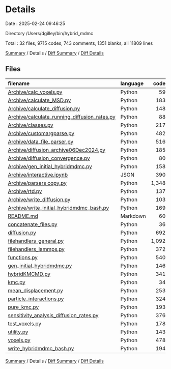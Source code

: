# Details

Date : 2025-02-24 09:46:25

Directory /Users/dgilley/bin/hybrid_mdmc

Total : 32 files,  9715 codes, 743 comments, 1351 blanks, all 11809 lines

[Summary](results.md) / Details / [Diff Summary](diff.md) / [Diff Details](diff-details.md)

## Files
| filename | language | code | comment | blank | total |
| :--- | :--- | ---: | ---: | ---: | ---: |
| [Archive/calc\_voxels.py](/Archive/calc_voxels.py) | Python | 59 | 7 | 8 | 74 |
| [Archive/calculate\_MSD.py](/Archive/calculate_MSD.py) | Python | 183 | 16 | 43 | 242 |
| [Archive/calculate\_diffusion.py](/Archive/calculate_diffusion.py) | Python | 148 | 9 | 16 | 173 |
| [Archive/calculate\_running\_diffusion\_rates.py](/Archive/calculate_running_diffusion_rates.py) | Python | 88 | 12 | 16 | 116 |
| [Archive/classes.py](/Archive/classes.py) | Python | 217 | 15 | 33 | 265 |
| [Archive/customargparse.py](/Archive/customargparse.py) | Python | 482 | 23 | 29 | 534 |
| [Archive/data\_file\_parser.py](/Archive/data_file_parser.py) | Python | 516 | 50 | 64 | 630 |
| [Archive/diffusion\_archive06Dec2024.py](/Archive/diffusion_archive06Dec2024.py) | Python | 185 | 66 | 31 | 282 |
| [Archive/diffusion\_convergence.py](/Archive/diffusion_convergence.py) | Python | 80 | 13 | 13 | 106 |
| [Archive/gen\_initial\_hybridmdmc.py](/Archive/gen_initial_hybridmdmc.py) | Python | 158 | 25 | 35 | 218 |
| [Archive/interactive.ipynb](/Archive/interactive.ipynb) | JSON | 390 | 0 | 1 | 391 |
| [Archive/parsers copy.py](/Archive/parsers%20copy.py) | Python | 1,348 | 69 | 148 | 1,565 |
| [Archive/rtd.py](/Archive/rtd.py) | Python | 137 | 35 | 66 | 238 |
| [Archive/write\_diffusion.py](/Archive/write_diffusion.py) | Python | 103 | 17 | 23 | 143 |
| [Archive/write\_initial\_hybridmdmc\_bash.py](/Archive/write_initial_hybridmdmc_bash.py) | Python | 169 | 14 | 21 | 204 |
| [README.md](/README.md) | Markdown | 60 | 0 | 48 | 108 |
| [concatenate\_files.py](/concatenate_files.py) | Python | 36 | 8 | 17 | 61 |
| [diffusion.py](/diffusion.py) | Python | 692 | 10 | 84 | 786 |
| [filehandlers\_general.py](/filehandlers_general.py) | Python | 1,092 | 80 | 132 | 1,304 |
| [filehandlers\_lammps.py](/filehandlers_lammps.py) | Python | 372 | 20 | 50 | 442 |
| [functions.py](/functions.py) | Python | 540 | 62 | 101 | 703 |
| [gen\_initial\_hybridmdmc.py](/gen_initial_hybridmdmc.py) | Python | 146 | 25 | 28 | 199 |
| [hybridKMCMD.py](/hybridKMCMD.py) | Python | 341 | 33 | 49 | 423 |
| [kmc.py](/kmc.py) | Python | 34 | 4 | 7 | 45 |
| [mean\_displacement.py](/mean_displacement.py) | Python | 253 | 8 | 30 | 291 |
| [particle\_interactions.py](/particle_interactions.py) | Python | 324 | 7 | 37 | 368 |
| [pure\_kmc.py](/pure_kmc.py) | Python | 193 | 1 | 30 | 224 |
| [sensitivity\_analysis\_diffusion\_rates.py](/sensitivity_analysis_diffusion_rates.py) | Python | 376 | 26 | 43 | 445 |
| [test\_voxels.py](/test_voxels.py) | Python | 178 | 8 | 22 | 208 |
| [utility.py](/utility.py) | Python | 143 | 18 | 36 | 197 |
| [voxels.py](/voxels.py) | Python | 478 | 14 | 58 | 550 |
| [write\_hybridmdmc\_bash.py](/write_hybridmdmc_bash.py) | Python | 194 | 48 | 32 | 274 |

[Summary](results.md) / Details / [Diff Summary](diff.md) / [Diff Details](diff-details.md)